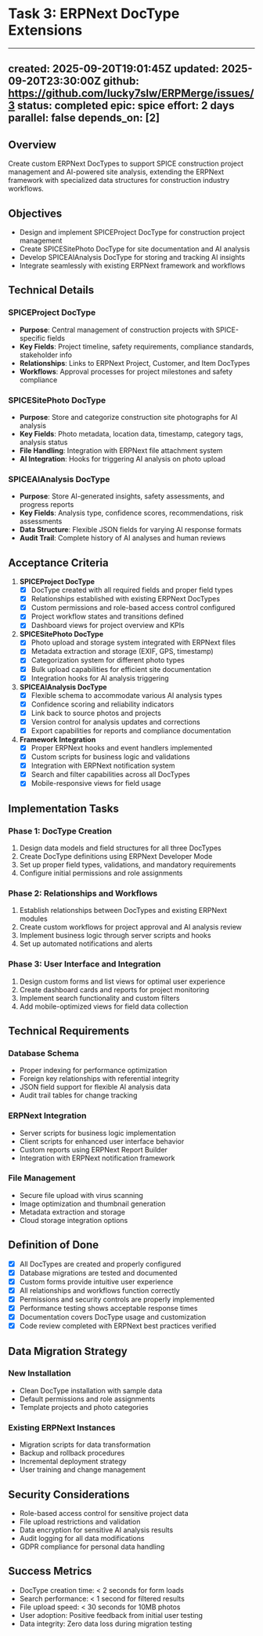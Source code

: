 # Task 3: ERPNext DocType Extensions

---
created: 2025-09-20T19:01:45Z
updated: 2025-09-20T23:30:00Z
github: https://github.com/lucky7slw/ERPMerge/issues/3
status: completed
epic: spice
effort: 2 days
parallel: false
depends_on: [2]
---

## Overview

Create custom ERPNext DocTypes to support SPICE construction project management and AI-powered site analysis, extending the ERPNext framework with specialized data structures for construction industry workflows.

## Objectives

- Design and implement SPICEProject DocType for construction project management
- Create SPICESitePhoto DocType for site documentation and AI analysis
- Develop SPICEAIAnalysis DocType for storing and tracking AI insights
- Integrate seamlessly with existing ERPNext framework and workflows

## Technical Details

### SPICEProject DocType
- **Purpose**: Central management of construction projects with SPICE-specific fields
- **Key Fields**: Project timeline, safety requirements, compliance standards, stakeholder info
- **Relationships**: Links to ERPNext Project, Customer, and Item DocTypes
- **Workflows**: Approval processes for project milestones and safety compliance

### SPICESitePhoto DocType
- **Purpose**: Store and categorize construction site photographs for AI analysis
- **Key Fields**: Photo metadata, location data, timestamp, category tags, analysis status
- **File Handling**: Integration with ERPNext file attachment system
- **AI Integration**: Hooks for triggering AI analysis on photo upload

### SPICEAIAnalysis DocType
- **Purpose**: Store AI-generated insights, safety assessments, and progress reports
- **Key Fields**: Analysis type, confidence scores, recommendations, risk assessments
- **Data Structure**: Flexible JSON fields for varying AI response formats
- **Audit Trail**: Complete history of AI analyses and human reviews

## Acceptance Criteria

1. **SPICEProject DocType**
   - [x] DocType created with all required fields and proper field types
   - [x] Relationships established with existing ERPNext DocTypes
   - [x] Custom permissions and role-based access control configured
   - [x] Project workflow states and transitions defined
   - [x] Dashboard views for project overview and KPIs

2. **SPICESitePhoto DocType**
   - [x] Photo upload and storage system integrated with ERPNext files
   - [x] Metadata extraction and storage (EXIF, GPS, timestamp)
   - [x] Categorization system for different photo types
   - [x] Bulk upload capabilities for efficient site documentation
   - [x] Integration hooks for AI analysis triggering

3. **SPICEAIAnalysis DocType**
   - [x] Flexible schema to accommodate various AI analysis types
   - [x] Confidence scoring and reliability indicators
   - [x] Link back to source photos and projects
   - [x] Version control for analysis updates and corrections
   - [x] Export capabilities for reports and compliance documentation

4. **Framework Integration**
   - [x] Proper ERPNext hooks and event handlers implemented
   - [x] Custom scripts for business logic and validations
   - [x] Integration with ERPNext notification system
   - [x] Search and filter capabilities across all DocTypes
   - [x] Mobile-responsive views for field usage

## Implementation Tasks

### Phase 1: DocType Creation
1. Design data models and field structures for all three DocTypes
2. Create DocType definitions using ERPNext Developer Mode
3. Set up proper field types, validations, and mandatory requirements
4. Configure initial permissions and role assignments

### Phase 2: Relationships and Workflows
1. Establish relationships between DocTypes and existing ERPNext modules
2. Create custom workflows for project approval and AI analysis review
3. Implement business logic through server scripts and hooks
4. Set up automated notifications and alerts

### Phase 3: User Interface and Integration
1. Design custom forms and list views for optimal user experience
2. Create dashboard cards and reports for project monitoring
3. Implement search functionality and custom filters
4. Add mobile-optimized views for field data collection

## Technical Requirements

### Database Schema
- Proper indexing for performance optimization
- Foreign key relationships with referential integrity
- JSON field support for flexible AI analysis data
- Audit trail tables for change tracking

### ERPNext Integration
- Server scripts for business logic implementation
- Client scripts for enhanced user interface behavior
- Custom reports using ERPNext Report Builder
- Integration with ERPNext notification framework

### File Management
- Secure file upload with virus scanning
- Image optimization and thumbnail generation
- Metadata extraction and storage
- Cloud storage integration options

## Definition of Done

- [x] All DocTypes are created and properly configured
- [x] Database migrations are tested and documented
- [x] Custom forms provide intuitive user experience
- [x] All relationships and workflows function correctly
- [x] Permissions and security controls are properly implemented
- [x] Performance testing shows acceptable response times
- [x] Documentation covers DocType usage and customization
- [x] Code review completed with ERPNext best practices verified

## Data Migration Strategy

### New Installation
- Clean DocType installation with sample data
- Default permissions and role assignments
- Template projects and photo categories

### Existing ERPNext Instances
- Migration scripts for data transformation
- Backup and rollback procedures
- Incremental deployment strategy
- User training and change management

## Security Considerations

- Role-based access control for sensitive project data
- File upload restrictions and validation
- Data encryption for sensitive AI analysis results
- Audit logging for all data modifications
- GDPR compliance for personal data handling

## Success Metrics

- DocType creation time: < 2 seconds for form loads
- Search performance: < 1 second for filtered results
- File upload speed: < 30 seconds for 10MB photos
- User adoption: Positive feedback from initial user testing
- Data integrity: Zero data loss during migration testing
